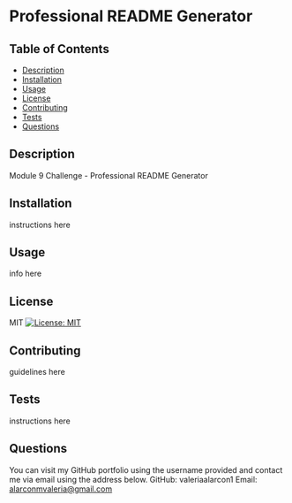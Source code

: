 # Professional README Generator

  ## Table of Contents
  * [Description](#description)
  * [Installation](#installation)
  * [Usage](#usage)
  * [License](#license)
  * [Contributing](#contributing)
  * [Tests](#tests)
  * [Questions](#questions)
  
  ## Description
  Module 9 Challenge - Professional README Generator
  
  ## Installation
  instructions here
  
  ## Usage
  info here
  
  ## License
  MIT [![License: MIT](https://img.shields.io/badge/License-MIT-yellow.svg)](https://opensource.org/licenses/MIT)
  
  ## Contributing
  guidelines here
  
  ## Tests
  instructions here
  
  ## Questions
  You can visit my GitHub portfolio using the username provided and contact me via email using the address below.
  GitHub: valeriaalarcon1
  Email: alarconmvaleria@gmail.com

